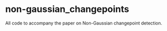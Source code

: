 # non-gaussian_changepoints
All code to accompany the paper on Non-Gaussian changepoint detection. 
